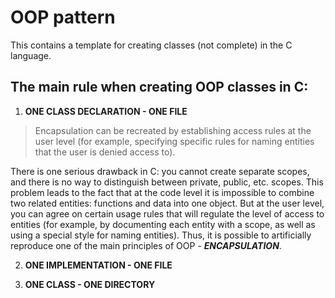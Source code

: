 # OOP pattern

This contains a template for creating classes (not complete) in the C language.

## The main rule when creating OOP classes in C:
1. **ONE CLASS DECLARATION - ONE FILE**

> Encapsulation can be recreated by establishing access rules at the user level (for example, specifying specific rules for naming entities that the user is denied access to).

There is one serious drawback in C: you cannot create separate scopes, and there is no way to distinguish between private, public, etc. scopes. This problem leads to the fact that at the code level it is impossible to combine two related entities: functions and data into one object. But at the user level, you can agree on certain usage rules that will regulate the level of access to entities (for example, by documenting each entity with a scope, as well as using a special style for naming entities). Thus, it is possible to artificially reproduce one of the main principles of OOP - ***ENCAPSULATION***.

2. **ONE IMPLEMENTATION - ONE FILE**

>

3. **ONE CLASS - ONE DIRECTORY**

>